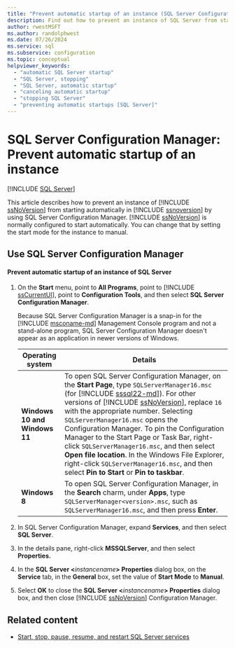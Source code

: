 ```yaml
---
title: "Prevent automatic startup of an instance (SQL Server Configuration Manager)"
description: Find out how to prevent an instance of SQL Server from starting automatically. See how to set the start mode to manual to accomplish this task.
author: rwestMSFT
ms.author: randolphwest
ms.date: 07/26/2024
ms.service: sql
ms.subservice: configuration
ms.topic: conceptual
helpviewer_keywords:
  - "automatic SQL Server startup"
  - "SQL Server, stopping"
  - "SQL Server, automatic startup"
  - "canceling automatic startup"
  - "stopping SQL Server"
  - "preventing automatic startups [SQL Server]"
---
```

# SQL Server Configuration Manager: Prevent automatic startup of an instance

[!INCLUDE [SQL Server](../../includes/applies-to-version/sqlserver.md)]

This article describes how to prevent an instance of [!INCLUDE [ssNoVersion](../../includes/ssnoversion-md.md)] from starting automatically in [!INCLUDE [ssnoversion](../../includes/ssnoversion-md.md)] by using SQL Server Configuration Manager. [!INCLUDE [ssNoVersion](../../includes/ssnoversion-md.md)] is normally configured to start automatically. You can change that by setting the start mode for the instance to manual.

## <a id="SSMSProcedure"></a> Use SQL Server Configuration Manager

#### <a id="to-prevent-automatic-startup-of-an-instance-of-sql-server"></a> Prevent automatic startup of an instance of SQL Server

1. On the **Start** menu, point to **All Programs**, point to [!INCLUDE [ssCurrentUI](../../includes/sscurrentui-md.md)], point to **Configuration Tools**, and then select **SQL Server Configuration Manager**.

   Because SQL Server Configuration Manager is a snap-in for the [!INCLUDE [msconame-md](../../includes/msconame-md.md)] Management Console program and not a stand-alone program, SQL Server Configuration Manager doesn't appear as an application in newer versions of Windows.

   | Operating system | Details |
   | --- | --- |
   | **Windows 10 and Windows 11** | To open SQL Server Configuration Manager, on the **Start Page**, type `SQLServerManager16.msc` (for [!INCLUDE [sssql22-md](../../includes/sssql22-md.md)]). For other versions of [!INCLUDE [ssNoVersion](../../includes/ssnoversion-md.md)], replace `16` with the appropriate number. Selecting `SQLServerManager16.msc` opens the Configuration Manager. To pin the Configuration Manager to the Start Page or Task Bar, right-click `SQLServerManager16.msc`, and then select **Open file location**. In the Windows File Explorer, right-click `SQLServerManager16.msc`, and then select **Pin to Start** or **Pin to taskbar**. |
   | **Windows 8** | To open SQL Server Configuration Manager, in the **Search** charm, under **Apps**, type `SQLServerManager<version>.msc`, such as `SQLServerManager16.msc`, and then press **Enter**. |

1. In SQL Server Configuration Manager, expand **Services**, and then select **SQL Server**.

1. In the details pane, right-click **MSSQLServer**, and then select **Properties.**

1. In the **SQL Server \<**_instancename_**> Properties** dialog box, on the **Service** tab, in the **General** box, set the value of **Start Mode** to **Manual**.

1. Select **OK** to close the **SQL Server \<**_instancename_**> Properties** dialog box, and then close [!INCLUDE [ssNoVersion](../../includes/ssnoversion-md.md)] Configuration Manager.

## Related content

- [Start, stop, pause, resume, and restart SQL Server services](start-stop-pause-resume-restart-sql-server-services.md)
